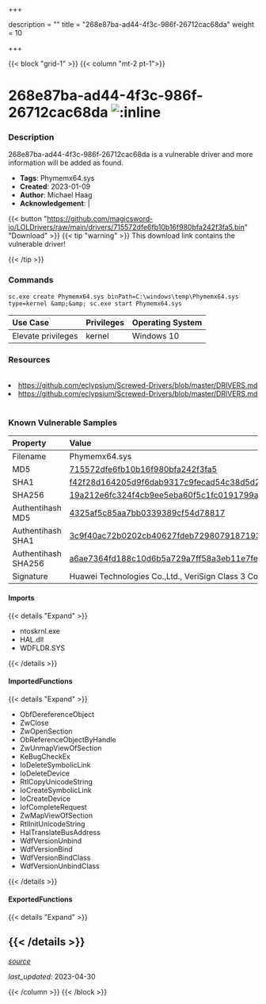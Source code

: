 +++

description = ""
title = "268e87ba-ad44-4f3c-986f-26712cac68da"
weight = 10

+++


{{< block "grid-1" >}}
{{< column "mt-2 pt-1">}}


# 268e87ba-ad44-4f3c-986f-26712cac68da ![:inline](/images/twitter_verified.png) 


### Description

268e87ba-ad44-4f3c-986f-26712cac68da is a vulnerable driver and more information will be added as found.
- **Tags**: Phymemx64.sys
- **Created**: 2023-01-09
- **Author**: Michael Haag
- **Acknowledgement**:  | [](https://twitter.com/)

{{< button "https://github.com/magicsword-io/LOLDrivers/raw/main/drivers/715572dfe6fb10b16f980bfa242f3fa5.bin" "Download" >}}
{{< tip "warning" >}}
This download link contains the vulnerable driver!

{{< /tip >}}

### Commands

```
sc.exe create Phymemx64.sys binPath=C:\windows\temp\Phymemx64.sys type=kernel &amp;&amp; sc.exe start Phymemx64.sys
```

| Use Case | Privileges | Operating System | 
|:---- | ---- | ---- |
| Elevate privileges | kernel | Windows 10 |

### Resources
<br>
<li><a href=" https://github.com/eclypsium/Screwed-Drivers/blob/master/DRIVERS.md"> https://github.com/eclypsium/Screwed-Drivers/blob/master/DRIVERS.md</a></li>
<li><a href="https://github.com/eclypsium/Screwed-Drivers/blob/master/DRIVERS.md">https://github.com/eclypsium/Screwed-Drivers/blob/master/DRIVERS.md</a></li>
<br>

### Known Vulnerable Samples

| Property           | Value |
|:-------------------|:------|
| Filename           | Phymemx64.sys |
| MD5                | [715572dfe6fb10b16f980bfa242f3fa5](https://www.virustotal.com/gui/file/715572dfe6fb10b16f980bfa242f3fa5) |
| SHA1               | [f42f28d164205d9f6dab9317c9fecad54c38d5d2](https://www.virustotal.com/gui/file/f42f28d164205d9f6dab9317c9fecad54c38d5d2) |
| SHA256             | [19a212e6fc324f4cb9ee5eba60f5c1fc0191799a4432265cbeaa3307c76a7fc0](https://www.virustotal.com/gui/file/19a212e6fc324f4cb9ee5eba60f5c1fc0191799a4432265cbeaa3307c76a7fc0) |
| Authentihash MD5   | [4325af5c85aa7bb0339389cf54d78817](https://www.virustotal.com/gui/search/authentihash%253A4325af5c85aa7bb0339389cf54d78817) |
| Authentihash SHA1  | [3c9f40ac72b0202cb40627fdeb7298079187193a](https://www.virustotal.com/gui/search/authentihash%253A3c9f40ac72b0202cb40627fdeb7298079187193a) |
| Authentihash SHA256| [a6ae7364fd188c10d6b5a729a7ff58a3eb11e7feb0d107d18f9133655c11fb66](https://www.virustotal.com/gui/search/authentihash%253Aa6ae7364fd188c10d6b5a729a7ff58a3eb11e7feb0d107d18f9133655c11fb66) |
| Signature         | Huawei Technologies Co.,Ltd., VeriSign Class 3 Code Signing 2010 CA, VeriSign   |


#### Imports
{{< details "Expand" >}}
* ntoskrnl.exe
* HAL.dll
* WDFLDR.SYS

{{< /details >}}
#### ImportedFunctions
{{< details "Expand" >}}
* ObfDereferenceObject
* ZwClose
* ZwOpenSection
* ObReferenceObjectByHandle
* ZwUnmapViewOfSection
* KeBugCheckEx
* IoDeleteSymbolicLink
* IoDeleteDevice
* RtlCopyUnicodeString
* IoCreateSymbolicLink
* IoCreateDevice
* IofCompleteRequest
* ZwMapViewOfSection
* RtlInitUnicodeString
* HalTranslateBusAddress
* WdfVersionUnbind
* WdfVersionBind
* WdfVersionBindClass
* WdfVersionUnbindClass

{{< /details >}}
#### ExportedFunctions
{{< details "Expand" >}}

{{< /details >}}
-----



[*source*](https://github.com/magicsword-io/LOLDrivers/tree/main/yaml/268e87ba-ad44-4f3c-986f-26712cac68da.yaml)

*last_updated:* 2023-04-30








{{< /column >}}
{{< /block >}}
